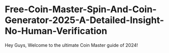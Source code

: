 # Free-Coin-Master-Spin-And-Coin-Generator-2025-A-Detailed-Insight-No-Human-Verification
Hey Guys, Welcome to the ultimate Coin Master guide of 2024!
